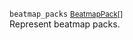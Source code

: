 `beatmap_packs` <small>[BeatmapPack](../../types/response/beatmap-pack)[]</small><br>
Represent beatmap packs.
